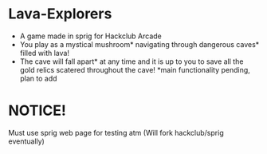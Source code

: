 # Lava-Explorers

- A game made in sprig for Hackclub Arcade
- You play as a mystical mushroom* navigating through dangerous caves* filled with lava!
- The cave will fall apart* at any time and it is up to you to save all the gold relics scatered throughout the cave!
*main functionality pending, plan to add



# NOTICE! 
Must use sprig web page for testing atm (Will fork hackclub/sprig eventually) 
